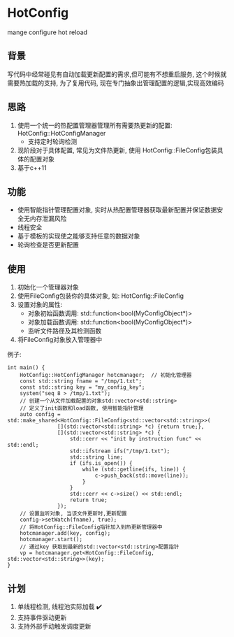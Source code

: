 # HotConfig
mange configure hot reload

## 背景
写代码中经常碰见有自动加载更新配置的需求,但可能有不想重启服务, 这个时候就需要热加载的支持,
为了复用代码, 现在专门抽象出管理配置的逻辑,实现高效编码

## 思路
1. 使用一个统一的热配置管理器管理所有需要热更新的配置: HotConfig::HotConfigManager
    * 支持定时轮询检测
2. 现阶段对于具体配置, 常见为文件热更新, 使用 HotConfig::FileConfig包装具体的配置对象
3. 基于c++11

## 功能
* 使用智能指针管理配置对象, 实时从热配置管理器获取最新配置并保证数据安全无内存泄漏风险
* 线程安全
* 基于模板的实现使之能够支持任意的数据对象
* 轮询检查是否更新配置

## 使用

1. 初始化一个管理器对象
2. 使用FileConfig包装你的具体对象, 如: HotConfig::FileConfig<MyConfigObject>
3. 设置对象的属性:
    * 对象初始函数调用: std::function<bool(MyConfigObject*)>
    * 对象加载函数调用: std::function<bool(MyConfigObject*)>
    * 监听文件路径及其检测函数
4. 将FileConfig对象放入管理器中


例子:
```
int main() {
    HotConfig::HotConfigManager hotcmanager;  // 初始化管理器
    const std::string fname = "/tmp/1.txt";
    const std::string key = "my_config_key";
    system("seq 8 > /tmp/1.txt");
    // 创建一个从文件加载配置的对象std::vector<std::string>
    // 定义了init函数和load函数, 使用智能指针管理
    auto config = std::make_shared<HotConfig::FileConfig<std::vector<std::string>>(
                [](std::vector<std::string> *c) {return true;},
                [](std::vector<std::string> *c) {
                    std::cerr << "init by instruction func" << std::endl;
                    std::ifstream ifs("/tmp/1.txt");
                    std::string line;
                    if (ifs.is_open()) {
                        while (std::getline(ifs, line)) {
                            c->push_back(std::move(line));
                        }
                    }
                    std::cerr << c->size() << std::endl;
                    return true;
                });
    // 设置监听对象, 当该文件更新时,更新配置
    config->setWatch(fname), true);
    // 将HotConfig::FileConfig指针加入到热更新管理器中
    hotcmanager.add(key, config);
    hotcmanager.start();
    // 通过key 获取到最新的std::vector<std::string>配置指针
    vp = hotcmanager.get<HotConfig::FileConfig, std::vector<std::string>>(key);
}

```

## 计划
1. 单线程检测, 线程池实际加载  :heavy_check_mark:
2. 支持事件驱动更新
3. 支持外部手动触发调度更新
